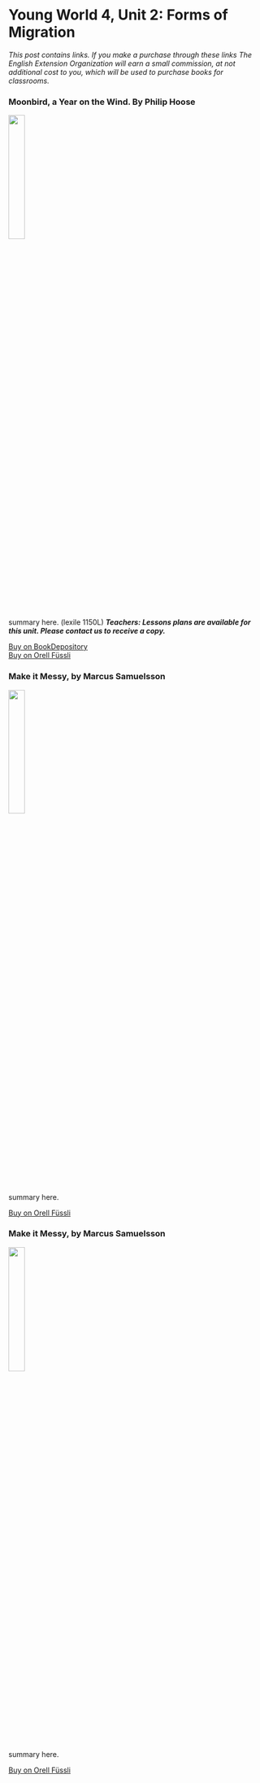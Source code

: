 # Young World 4, Unit 2: Forms of Migration

*This post contains links. If you make a purchase through these links The English Extension Organization will earn a small commission, at not additional cost to you, which will be used to purchase books for classrooms.*



### Moonbird, a Year on the Wind. By Philip Hoose

<img src="https://imgur.com/0oemAkn.png" width="25%" />

summary here. (lexile 1150L)
***Teachers: Lessons plans are available for this unit.  Please contact us to receive a copy.***

<a href="https://www.bookdepository.com/Moonbird-Phillip-Hoose/9780374304683?ref=grid-view&qid=1665929598174&sr=1-1" rel="nofollow"> Buy on BookDepository</a>  
<a href="https://www.orellfuessli.ch/shop/home/artikeldetails/A1018908390" rel="nofollow">Buy on Orell Füssli</a>

### Make it Messy, by Marcus Samuelsson

<img src="https://imgur.com/HSpcfw5.png" width="25%" />

summary here.

<a href="https://www.orellfuessli.ch/shop/home/artikeldetails/A1034596066" rel="nofollow">Buy on Orell Füssli</a>

### Make it Messy, by Marcus Samuelsson

<img src="https://imgur.com/HSpcfw5.png" width="25%" />

summary here.

<a href="https://www.orellfuessli.ch/shop/home/artikeldetails/A1034596066" rel="nofollow">Buy on Orell Füssli</a>


<!--stackedit_data:
eyJoaXN0b3J5IjpbLTE1MjU5NTI0MTgsMTQwMzg5NzY3MSwtMT
MzNDE4MjU3MSwxODM5NjY4MTUzXX0=
-->